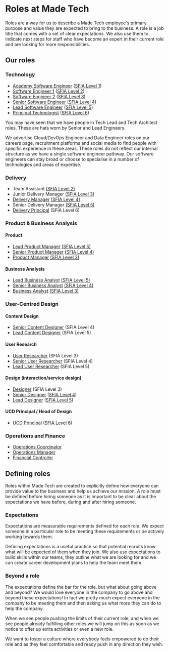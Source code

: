 # Roles at Made Tech

Roles are a way for us to describe a Made Tech employee's primary purpose and
value they are expected to bring to the business. A role is a job title that comes with a set of clear expectations. We also use them
to indicate next steps for staff who have become an expert in their current role and are
looking for more responsibilities.

## Our roles

### Technology

 - [Academy Software Engineer](academy_software_engineer.md) ([SFIA Level 1](sfia/academy_software_engineer.md))
 - [Software Engineer 1](software_engineer_1.md) ([SFIA Level 2](sfia/software_engineer_1.md))
 - [Software Engineer 2](software_engineer_2.md) ([SFIA Level 3](sfia/software_engineer_2.md))
 - [Senior Software Engineer](senior_software_engineer.md) ([SFIA Level 4](sfia/senior_software_engineer.md))
 - [Lead Software Engineer](lead_software_engineer.md) ([SFIA Level 5](sfia/lead_software_engineer.md))
 - [Principal Technologist](principal_technologist.md) ([SFIA Level 6](sfia/principal_technologist.md))

You may have seen that we have people in Tech Lead and Tech Architect roles. These are hats worn by Senior and Lead Engineers.

We advertise Cloud/DevOps Engineer and Data Engineer roles on our careers page, recruitment platforms and social media to find people with specific experience in these areas. These roles do not reflect our internal structure as we have a single software engineer pathway. Our software engineers can stay broad or choose to specialise in a number of technologies and areas of expertise.

### Delivery

- Team Assistant [(SFIA Level 2)](sfia/junior_delivery_manager.md)
- Junior Delivery Manager [(SFIA Level 3)](sfia/junior_delivery_manager.md)
- [Delivery Manager](delivery_manager.md) [(SFIA Level 4)](sfia/delivery_manager.md)
- Senior Delivery Manager [(SFIA Level 5)](sfia/senior_delivery_manager.md)
- [Delivery Principal](delivery_principal.md) (SFIA Level 6)

### Product & Business Analysis

#### Product

- [Lead Product Manager](lead_product_manager.md) [(SFIA Level 5)](https://sfia-online.org/en/legacy-sfia/sfia-7/skills/product-management)
- [Senior Product Manager](senior_product_manager.md) [(SFIA Level 4)](https://sfia-online.org/en/legacy-sfia/sfia-7/skills/product-management)
- [Product Manager](product_manager.md) [(SFIA Level 3)](https://sfia-online.org/en/legacy-sfia/sfia-7/skills/product-management)

#### Business Analysis

- [Lead Business Analyst](lead_business_analyst.md) [(SFIA Level 5)](https://sfia-online.org/en/legacy-sfia/sfia-7/skills/business-analysis)
- [Senior Business Analyst](senior_business_analyst.md) [(SFIA Level 4)](https://sfia-online.org/en/legacy-sfia/sfia-7/skills/business-analysis)
- [Business Analyst](business_analyst.md) [(SFIA Level 3)](https://sfia-online.org/en/legacy-sfia/sfia-7/skills/business-analysis)

### User-Centred Design

#### Content Design

- [Senior Content Designer](senior_content_designer.md) (SFIA Level 4)
- [Lead Content Designer](lead_content_designer.md) (SFIA Level 5)

#### User Research

- [User Researcher](user_researcher.md) (SFIA Level 3)
- [Senior User Researcher](senior_user_researcher.md) (SFIA Level 4)
- [Lead User Researcher](lead_user_researcher.md) (SFIA Level 5)

#### Design (interaction/service design)

- [Designer](designer.md) (SFIA Level 3)
- [Senior Designer](senior_designer.md) ([SFIA Level 4](sfia/senior_designer.md))
- [Lead Designer](lead_designer.md) ([SFIA Level 5](sfia/lead_designer.md))

#### UCD Principal / Head of Design

- [UCD Principal](ucd_principal.md) ([SFIA Level 6](sfia/ucd_principal.md))

### Operations and Finance

- [Operations Coordinator](operations_coordinator.md)
- [Operations Manager](operations_manager.md)
- [Financial Controller](financial_controller.md)

## Defining roles

Roles within Made Tech are created to explicitly define how everyone can provide value to the business and help us achieve our mission. A role must be defined before hiring someone as it is important to be clear about the expectations we have before, during and after hiring someone.

### Expectations

Expectations are measurable requirements defined for each role. We expect someone in a particular role to be meeting these requirements or be actively working towards them.

Defining expectations is a useful practice so that potential recruits know what will be expected of them when they join. We also use expectations to build skills within our teams, they outline what we are looking for and we can create career development plans to help the team meet them.

### Beyond a role

The expectations define the bar for the role, but what about going above and beyond? We would love everyone in the company to go above and beyond these expectations! In fact we pretty much expect everyone in the company to be meeting them and then asking us what more they can do to help the company.

When we see people pushing the limits of their current role, and when we see people already fulfilling other roles we will jump on this as soon as we notice to offer up extra activities or even a new role.

We want to foster a culture where everybody feels empowered to do their role and
as they feel comfortable and ready push in any direction they wish.
